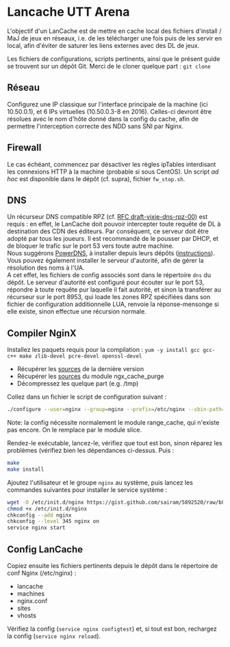 # Lancache UTT Arena

L'objectif d'un LanCache est de mettre en cache local des fichiers d'install / MaJ de jeux en réseaux, i.e. de les télécharger une fois puis de les servir en local, afin d'éviter de saturer les liens externes avec des DL de jeux.

Les fichiers de configurations, scripts pertinents, ainsi que le présent guide se trouvent sur un dépôt Git. Merci de le cloner quelque part : `git clone `

## Réseau

Configurez une IP classique sur l'interface principale de la machine (ici 10.50.0.1), et 6 IPs virtuelles (10.50.0.3-8 en 2016). Celles-ci devront être résolues avec le nom d'hôte donné dans la config du cache, afin de permettre l'interception correcte des NDD sans SNI par Nginx.

## Firewall

Le cas échéant, commencez par désactiver les règles ipTables interdisant les connexions HTTP à la machine (probable si sous CentOS). Un script _ad hoc_ est disponible dans le dépôt (cf. supra), fichier `fw_stop.sh`.

## DNS

Un récurseur DNS compatible RPZ (cf. [RFC draft-vixie-dns-rpz-00](https://tools.ietf.org/html/draft-vixie-dns-rpz-00)) est requis : en effet, le LanCache doit pouvoir intercepter toute requête de DL à destination des CDN des éditeurs. Par conséquent, ce serveur doit être adopté par tous les joueurs. Il est recommandé de le pousser par DHCP, et de bloquer le trafic sur le port 53 vers toute autre machine.  
Nous suggérons [PowerDNS](https://www.powerdns.com/), à installer depuis leurs dépôts ([instructions](https://repo.powerdns.com/)). Vous pouvez également installer le serveur d'autorité, afin de gérer la résolution des noms à l'UA.  
A cet effet, les fichiers de config associés sont dans le répertoire `dns` du dépôt. Le serveur d'autorité est configuré pour écouter sur le port 53, répondre à toute requête pur laquelle il fait autorité, et sinon la transférer au récurseur sur le port 8953, qui loade les zones RPZ spécifiées dans son fichier de configuration additionnelle LUA, renvoie la réponse-mensonge si elle existe, sinon effectue une récursion normale.

## Compiler NginX

Installez les paquets requis pour la compilation :
`yum -y install gcc gcc-c++ make zlib-devel pcre-devel openssl-devel`

  - Récupérer les [sources](http://nginx.org/en/download.html) de la dernière version
  - Récupérer les [sources](http://labs.frickle.com/nginx_ngx_cache_purge/) du module ngx_cache_purge
  - Décompressez les quelque part (e.g. /tmp)

Collez dans un fichier le script de configuration suivant :
```bash
./configure --user=nginx --group=nginx --prefix=/etc/nginx --sbin-path=/usr/sbin/nginx --conf-path=/etc/nginx/nginx.conf --pid-path=/var/run/nginx.pid --lock-path=/var/run/nginx.lock --error-log-path=/var/log/nginx/error.log --http-log-path=/var/log/nginx/access.log --with-http_gzip_static_module --with-http_stub_status_module --with-http_ssl_module --with-pcre --with-file-aio --with-http_realip_module --without-http_scgi_module --without-http_uwsgi_module --without-http_fastcgi_module --add-module=../ngx_cache_purge-2.3
```
Note: la config nécessite normalement le module range_cache, qui n'existe pas encore. On le remplace par le module slice.

Rendez-le exécutable, lancez-le, vérifiez que tout est bon, sinon réparez les problèmes (vérifiez bien les dépendances ci-dessus. Puis :
```bash
make
make install
```

Ajoutez l'utilisateur et le groupe `nginx` au système, puis lancez les commandes suivantes pour installer le service système :
```bash
wget -O /etc/init.d/nginx https://gist.github.com/sairam/5892520/raw/b8195a71e944d46271c8a49f2717f70bcd04bf1a/etc-init.d-nginx
chmod +x /etc/init.d/nginx
chkconfig --add nginx
chkconfig --level 345 nginx on
service nginx start
```

## Config LanCache

Copiez ensuite les fichiers pertinents depuis le dépôt dans le répertoire de conf Nginx (/etc/nginx) :
  * lancache
  * machines
  * nginx.conf
  * sites
  * vhosts

Vérifiez la config (`service nginx configtest`) et, si tout est bon, rechargez la config (`service nginx reload`).
